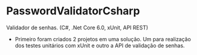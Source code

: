 # PasswordValidatorCsharp
Validador de senhas. (C#, .Net Core 6.0, xUnit, API REST)

- Primeiro foram criados 2 projetos em uma solução. Um para realização dos testes unitários com xUnit e outro a API de validação de senhas. 
